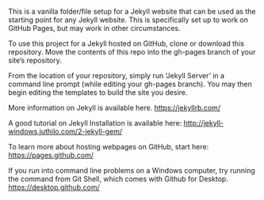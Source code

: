 This is a vanilla folder/file setup for a Jekyll website that can be used as the starting point for any Jekyll website. This is specifically set up to work on GitHub Pages, but may work in other circumstances.

To use this project for a Jekyll hosted on GitHub, clone or download this repository.  Move the contents of this repo into the gh-pages branch of your site’s repository. 

From the location of your repository, simply run ‘Jekyll Server’ in a command line prompt (while editing your gh-pages branch). You may then begin editing the templates to build the site you desire.

More information on Jekyll is available here. https://jekyllrb.com/

A good tutorial on Jekyll Installation is available here: http://jekyll-windows.juthilo.com/2-jekyll-gem/

To learn more about hosting webpages on GitHub, start here: https://pages.github.com/

If you run into command line problems on a Windows computer, try running the command from Git Shell, which comes with Github for Desktop. https://desktop.github.com/
